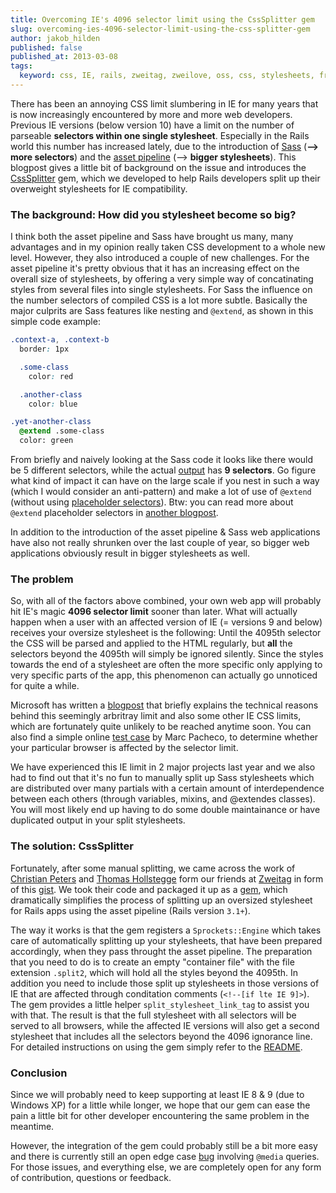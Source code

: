 ```yaml
---
title: Overcoming IE's 4096 selector limit using the CssSplitter gem
slug: overcoming-ies-4096-selector-limit-using-the-css-splitter-gem
author: jakob_hilden
published: false
published_at: 2013-03-08
tags:
  keyword: css, IE, rails, zweitag, zweilove, oss, css, stylesheets, frontend, gems
---
```


There has been an annoying CSS limit slumbering in IE for many years that is now increasingly encountered by more and more web developers.  Previous IE versions (below version 10) have a limit on the number of parseable **selectors within one single stylesheet**.  Especially in the Rails world this number has increased lately, due to the introduction of [Sass](http://sass-lang.com/) (**--> more selectors**) and the [asset pipeline](http://guides.rubyonrails.org/asset_pipeline.html) (--> **bigger stylesheets**).  This blogpost gives a little bit of background on the issue and introduces the [CssSplitter](https://github.com/zweilove/css_splitter) gem, which we developed to help Rails developers split up their overweight stylesheets for IE compatibility.

### The background:  How did you stylesheet become so big?

I think both the asset pipeline and Sass have brought us many, many advantages and in my opinion really taken CSS development to a whole new level. However, they also introduced a couple of new challenges. For the asset pipeline it's pretty obvious that it has an increasing effect on the overall size of stylesheets, by offering a very simple way of concatinating styles from several files into single stylesheets.  For Sass the influence on the number selectors of compiled CSS is a lot more subtle. Basically the major culprits are Sass features like nesting and `@extend`, as shown in this simple code example:

```css
.context-a, .context-b
  border: 1px

  .some-class
    color: red

  .another-class
    color: blue

.yet-another-class
  @extend .some-class
  color: green
```

From briefly and naively looking at the Sass code it looks like there would be 5 different selectors, while the actual [output](http://sassmeister.com/gist/5021188) has **9 selectors**.  Go figure what kind of impact it can have on the large scale if you nest in such a way (which I would consider an anti-pattern) and make a lot of use of `@extend` (without using [placeholder selectors](http://sass-lang.com/docs/yardoc/file.SASS_REFERENCE.html#placeholder_selectors_)).  Btw: you can read more about `@extend` placeholder selectors in [another blogpost](http://railslove.com/blog/2012/11/09/taking-sass-to-the-next-level-with-smurf-and-extend).

In addition to the introduction of the asset pipeline & Sass web applications have also not really shrunken over the last couple of year, so bigger web applications obviously result in bigger stylesheets as well.

### The problem

So, with all of the factors above combined, your own web app will probably hit IE's magic **4096 selector limit** sooner than later. What will actually happen when a user with an affected version of IE (= versions 9 and below) receives your oversize stylesheet is the following:  Until the 4095th selector the CSS will be parsed and applied to the HTML regularly, but **all** the selectors beyond the 4095th will simply be ignored silently.  Since the styles towards the end of a stylesheet are often the more specific only applying to very specific parts of the app, this phenomenon can actually go unnoticed for quite a while.

Microsoft has written a [blogpost](http://blogs.msdn.com/b/ieinternals/archive/2011/05/14/internet-explorer-stylesheet-rule-selector-import-sheet-limit-maximum.aspx) that briefly explains the technical reasons behind this seemingly arbritray limit and also some other IE CSS limits, which are fortunately quite unlikely to be reached anytime soon.  You can also find a simple online [test case](http://marc.baffl.co.uk/browser_bugs/css-selector-limit/index.html) by Marc Pacheco, to determine whether your particular browser is affected by the selector limit.

We have experienced this IE limit in 2 major projects last year and we also had to find out that it's no fun to manually split up Sass stylesheets which are distributed over many partials with a certain amount of interdependence between each others (through variables, mixins, and @extendes classes).  You will most likely end up having to do some double maintainance or have duplicated output in your split stylesheets.

### The solution:  CssSplitter

Fortunately, after some manual splitting, we came across the work of [Christian Peters](https://twitter.com/duddledan) and [Thomas Hollstegge](https://twitter.com/Tho85) form our friends at [Zweitag](http://www.zweitag.de/) in form of this [gist](https://gist.github.com/2398394).  We took their code and packaged it up as a [gem](https://github.com/zweilove/css_splitter), which dramatically simplifies the process of splitting up an oversized stylesheet for Rails apps using the asset pipeline (Rails version `3.1+`).

The way it works is that the gem registers a `Sprockets::Engine` which takes care of automatically splitting up your stylesheets, that have been prepared accordingly, when they pass throught the asset pipeline.  The preparation that you need to do is to create an empty "container file" with the file extension `.split2`, which will hold all the styles beyond the 4095th.  In addition you need to include those split up stylesheets in those versions of IE that are affected through conditation comments (`<!--[if lte IE 9]>`).  The gem provides a little helper `split_stylesheet_link_tag` to assist you with that.  The result is that the full stylesheet with all selectors will be served to all browsers, while the affected IE versions will also get a second stylesheet that includes all the selectors beyond the 4096 ignorance line.  For detailed instructions on using the gem simply refer to the [README](https://github.com/zweilove/css_splitter).

### Conclusion

Since we will probably need to keep supporting at least IE 8 & 9 (due to Windows XP) for a little while longer, we hope that our gem can ease the pain a little bit for other developer encountering the same problem in the meantime.

However, the integration of the gem could probably still be a bit more easy and there is currently still an open edge case [bug](https://github.com/zweilove/css_splitter/issues/9) involving `@media` queries.  For those issues, and everything else, we are completely open for any form of contribution, questions or feedback.
